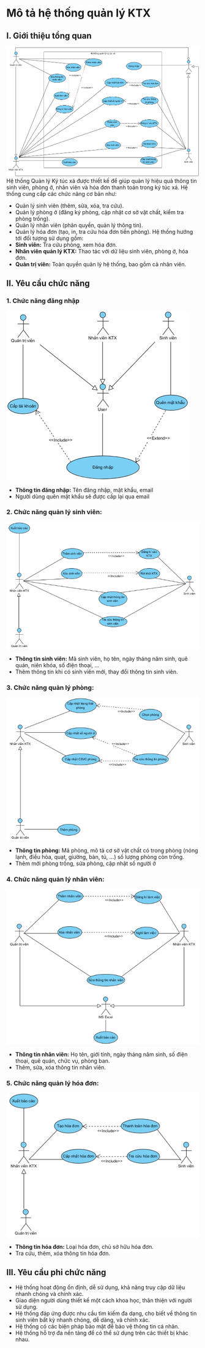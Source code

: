 # Mô tả hệ thống quản lý KTX
## I. Giới thiệu tổng quan
![alt text](https://github.com/Brauuwu/Software_Engineering_TEL_PTIT/blob/main/Use%20Case%20Diagram/Dorm.jpg)
Hệ thống Quản lý Ký túc xá được thiết kế để giúp quản lý hiệu quả thông tin sinh viên, phòng ở, nhân viên và hóa đơn thanh toán trong ký túc xá. Hệ thống cung cấp các chức năng cơ bản như:
* Quản lý sinh viên (thêm, sửa, xóa, tra cứu).
* Quản lý phòng ở (đăng ký phòng, cập nhật cơ sở vật chất, kiểm tra phòng trống).
* Quản lý nhân viên (phân quyền, quản lý thông tin).
* Quản lý hóa đơn (tạo, in, tra cứu hóa đơn tiền phòng).
Hệ thống hướng tới đối tượng sử dụng gồm:
* **Sinh viên:** Tra cứu phòng, xem hóa đơn.
* **Nhân viên quản lý KTX:** Thao tác với dữ liệu sinh viên, phòng ở, hóa đơn.
* **Quản trị viên:** Toàn quyền quản lý hệ thống, bao gồm cả nhân viên.

## II. Yêu cầu chức năng 
### 1. Chức năng đăng nhập
![alt text](https://github.com/Brauuwu/Software_Engineering_TEL_PTIT/blob/main/Use%20Case%20Diagram/Login.jpg)
* **Thông tin đăng nhập:** Tên đăng nhập, mật khẩu, email
* Người dùng quên mật khẩu sẽ được cấp lại qua email
### 2. Chức năng quản lý sinh viên:
![alt text](https://github.com/Brauuwu/Software_Engineering_TEL_PTIT/blob/main/Use%20Case%20Diagram/Student%20Management.jpg)
* **Thông tin sinh viên:** Mã sinh viên, họ tên, ngày tháng năm sinh, quê quán, niên khóa, số điện thoại, …
* Thêm thông tin khi có sinh viên mới, thay đổi thông tin sinh viên.
### 3. Chức năng quản lý phòng:
![alt text](https://github.com/Brauuwu/Software_Engineering_TEL_PTIT/blob/main/Use%20Case%20Diagram/Room%20Management.jpg)
* **Thông tin phòng:** Mã phòng, mô tả cơ sở vật chất có trong phòng (nóng lạnh, điều hòa, quạt, giường, bàn, tủ, …) số lượng phòng còn trống.
* Thêm mới phòng trống, sửa phòng, cập nhật số người ở
### 4. Chức năng quản lý nhân viên:
![alt text](https://github.com/Brauuwu/Software_Engineering_TEL_PTIT/blob/main/Use%20Case%20Diagram/Employee%20Management.jpg)
* **Thông tin nhân viên:** Họ tên, giới tính, ngày tháng năm sinh, số điện thoại, quê quán, chức vụ, phòng ban.
* Thêm, sửa, xóa thông tin nhân viên.
### 5. Chức năng quản lý hóa đơn:
![alt text](https://github.com/Brauuwu/Software_Engineering_TEL_PTIT/blob/main/Use%20Case%20Diagram/Invoice%20Management.jpg)
* **Thông tin hóa đơn:** Loại hóa đơn, chủ sở hữu hóa đơn.
* Tra cứu, thêm, xóa thông tin hóa đơn.

## III. Yêu cầu phi chức năng
* Hệ thống hoạt động ổn định, dễ sử dụng, khả năng truy cập dữ liệu nhanh chóng và chính xác.
* Giao diện người dùng thiết kế một cách khoa học, thân thiện với người sử dụng.
* Hệ thống đáp ứng được nhu cầu tìm kiếm đa dạng, cho biết về thông tin sinh viên bất kỳ nhanh chóng, dễ dàng, và chính xác.
* Hệ thống có các biện pháp bảo mật để bảo vệ thông tin cá nhân.
* Hệ thống hỗ trợ đa nền tảng để có thể sử dụng trên các thiết bị khác nhau.

